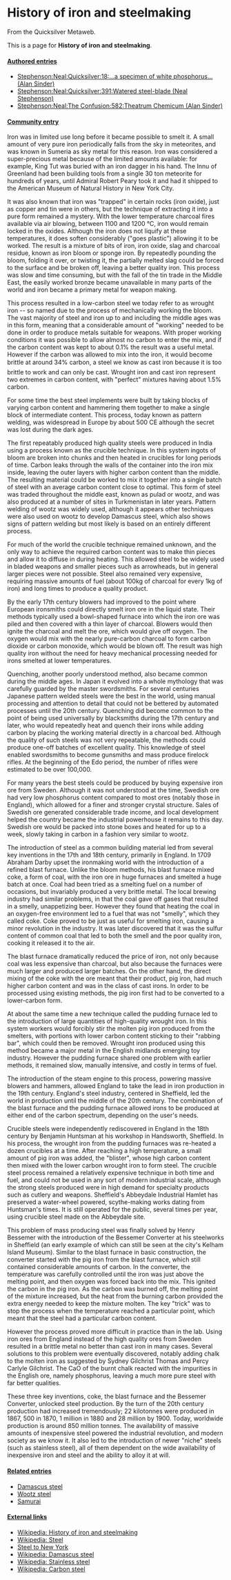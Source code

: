 
# History of iron and steelmaking

From the Quicksilver Metaweb.

This is a page for **History of iron and steelmaking**.


#### [Authored entries](/metaweb-authored-entry)


* [Stephenson:Neal:Quicksilver:18:...a specimen of white phosphorus... (Alan Sinder)](/stephenson-neal-quicksilver-18-a-specimen-of-white-phosphorus-alan-sinder)
* [Stephenson:Neal:Quicksilver:391:Watered steel-blade (Neal Stephenson)](/stephenson-neal-quicksilver-391-watered-steel-blade-neal-stephenson)
* [Stephenson:Neal:The Confusion:582:Theatrum Chemicum (Alan Sinder)](/stephenson-neal-the-confusion-582-theatrum-chemicum-alan-sinder)


#### [Community entry](/metaweb-community-entry)


Iron was in limited use long before it became possible to smelt it. A small amount of very pure iron periodically falls from the sky in meteorites, and was known in Sumeria as sky metal for this reason. Iron was considered a super-precious metal because of the limited amounts available: for example, King Tut was buried with an iron dagger in his hand. The Innu of Greenland had been building tools from a single 30 ton meteorite for hundreds of years, until Admiral Robert Peary took it and had it shipped to the American Museum of Natural History in New York City.

It was also known that iron was "trapped" in certain rocks (iron oxide), just as copper and tin were in others, but the technique of extracting it into a pure form remained a mystery. With the lower temperature charcoal fires available via air blowing, between 1100 and 1200 °C, iron would remain locked in the oxides. Although the iron does not liquify at these temperatures, it does soften considerably ("goes plastic") allowing it to be worked. The result is a mixture of bits of iron, iron oxide, slag and charcoal residue, known as iron bloom or sponge iron. By repeatedly pounding the bloom, folding it over, or twisting it, the partially melted slag could be forced to the surface and be broken off, leaving a better quality iron. This process was slow and time consuming, but with the fall of the tin trade in the Middle East, the easily worked bronze became unavailable in many parts of the world and iron became a primary metal for weapon making.

This process resulted in a low-carbon steel we today refer to as wrought iron -- so named due to the process of mechanically working the bloom. The vast majority of steel and iron up to and including the middle ages was in this form, meaning that a considerable amount of "working" needed to be done in order to produce metals suitable for weapons. With proper working conditions it was possible to allow almost no carbon to enter the mix, and if the carbon content was kept to about 0.1% the result was a useful metal. However if the carbon was allowed to mix into the iron, it would become brittle at around 34% carbon, a steel we know as cast iron because it is too brittle to work and can only be cast. Wrought iron and cast iron represent two extremes in carbon content, with "perfect" mixtures having about 1.5% carbon.

For some time the best steel implements were built by taking blocks of varying carbon content and hammering them together to make a single block of intermediate content. This process, today known as pattern welding, was widespread in Europe by about 500 CE although the secret was lost during the dark ages.

The first repeatably produced high quality steels were produced in India using a process known as the crucible technique. In this system ingots of bloom are broken into chunks and then heated in crucibles for long periods of time. Carbon leaks through the walls of the container into the iron mix inside, leaving the outer layers with higher carbon content than the middle. The resulting material could be worked to mix it together into a single batch of steel with an average carbon content close to optimal. This form of steel was traded throughout the middle east, known as pulad or wootz, and was also produced at a number of sites in Turkmenistan in later years. Pattern welding of wootz was widely used, although it appears other techniques were also used on wootz to develop Damascus steel, which also shows signs of pattern welding but most likely is based on an entirely different process.

For much of the world the crucible technique remained unknown, and the only way to achieve the required carbon content was to make thin pieces and allow it to diffuse in during heating. This allowed steel to be widely used in bladed weapons and smaller pieces such as arrowheads, but in general larger pieces were not possible. Steel also remained very expensive, requiring massive amounts of fuel (about 100kg of charcoal for every 1kg of iron) and long times to produce a quality product.

By the early 17th century blowers had improved to the point where European ironsmiths could directly smelt iron ore in the liquid state. Their methods typically used a bowl-shaped furnace into which the iron ore was piled and then covered with a thin layer of charcoal. Blowers would then ignite the charcoal and melt the ore, which would give off oxygen. The oxygen would mix with the nearly pure-carbon charcoal to form carbon dioxide or carbon monoxide, which would be blown off. The result was high quality iron without the need for heavy mechanical processing needed for irons smelted at lower temperatures.

Quenching, another poorly understood method, also became common during the middle ages. In Japan it evolved into a whole mythology that was carefully guarded by the master swordsmiths. For several centuries Japanese pattern welded steels were the best in the world, using manual processing and attention to detail that could not be bettered by automated processes until the 20th century. Quenching did become common to the point of being used universally by blacksmiths during the 17th century and later, who would repeatedly heat and quench their irons while adding carbon by placing the working material directly in a charcoal bed. Although the quality of such steels was not very repeatable, the methods could produce one-off batches of excellent quality. This knowledge of steel enabled swordsmiths to become gunsmiths and mass produce firelock rifles. At the beginning of the Edo period, the number of rifles were estimated to be over 100,000.

For many years the best steels could be produced by buying expensive iron ore from Sweden. Although it was not understood at the time, Swedish ore had very low phosphorus content compared to most ores (notably those in England), which allowed for a finer and stronger crystal structure. Sales of Swedish ore generated considerable trade income, and local development helped the country became the industrial powerhouse it remains to this day. Swedish ore would be packed into stone boxes and heated for up to a week, slowly taking in carbon in a fashion very similar to wootz.

The introduction of steel as a common building material led from several key inventions in the 17th and 18th century, primarily in England. In 1709 Abraham Darby upset the ironmaking world with the introduction of a refined blast furnace. Unlike the bloom methods, his blast furnace mixed coke, a form of coal, with the iron ore in huge furnaces and smelted a huge batch at once. Coal had been tried as a smelting fuel on a number of occasions, but invariably produced a very brittle metal. The local brewing industry had similar problems, in that the coal gave off gases that resulted in a smelly, unappetizing beer. However they found that heating the coal in an oxygen-free environment led to a fuel that was not "smelly", which they called coke. Coke proved to be just as useful for smelting iron, causing a minor revolution in the industry. It was later discovered that it was the sulfur content of common coal that led to both the smell and the poor quality iron, cooking it released it to the air.

The blast furnace dramatically reduced the price of iron, not only because coal was less expensive than charcoal, but also because the furnaces were much larger and produced larger batches. On the other hand, the direct mixing of the coke with the ore meant that their product, pig iron, had much higher carbon content and was in the class of cast irons. In order to be processed using existing methods, the pig iron first had to be converted to a lower-carbon form.

At about the same time a new technique called the pudding furnace led to the introduction of large quantities of high-quality wrought iron. In this system workers would forcibly stir the molten pig iron produced from the smelters, with portions with lower carbon content sticking to their "rabbing bar", which could then be removed. Wrought iron produced using this method became a major metal in the English midlands emerging toy industry. However the pudding furnace shared one problem with earlier methods, it remained slow, manually intensive, and costly in terms of fuel.

The introduction of the steam engine to this process, powering massive blowers and hammers, allowed England to take the lead in iron production in the 19th century. England's steel industry, centered in Sheffield, led the world in production until the middle of the 20th century. The combination of the blast furnace and the pudding furnace allowed irons to be produced at either end of the carbon spectrum, depending on the user's needs.

Crucible steels were independently rediscovered in England in the 18th century by Benjamin Huntsman at his workshop in Handsworth, Sheffield. In his process, the wrought iron from the pudding furnaces was re-heated a dozen crucibles at a time. After reaching a high temperature, a small amount of pig iron was added, the "blister", whose high carbon content then mixed with the lower carbon wrought iron to form steel. The crucible steel process remained a relatively expensive technique in both time and fuel, and could not be used in any sort of modern industrial scale, although the strong steels produced were in high demand for specialty products such as cutlery and weapons. Sheffield's Abbeydale Industrial Hamlet has preserved a water-wheel powered, scythe-making works dating from Huntsman's times. It is still operated for the public, several times per year, using crucible steel made on the Abbeydale site.

This problem of mass producing steel was finally solved by Henry Bessemer with the introduction of the Bessemer Converter at his steelworks in Sheffield (an early example of which can still be seen at the city's Kelham Island Museum). Similar to the blast furnace in basic construction, the converter started with the pig iron from the blast furnace, which still contained considerable amounts of carbon. In the converter, the temperature was carefully controlled until the iron was just above the melting point, and then oxygen was forced back into the mix. This ignited the carbon in the pig iron. As the carbon was burned off, the melting point of the mixture increased, but the heat from the burning carbon provided the extra energy needed to keep the mixture molten. The key "trick" was to stop the process when the temperature reached a particular point, which meant that the steel had a particular carbon content.

However the process proved more difficult in practice than in the lab. Using iron ores from England instead of the high quality ores from Sweden resulted in a brittle metal no better than cast iron in many cases. Several solutions to this problem were eventually discovered, notably adding chalk to the molten iron as suggested by Sydney Gilchrist Thomas and Percy Carlyle Gilchrist. The CaO of the burnt chalk reacted with the impurities in the English ore, namely phosphorus, leaving a much more pure steel with far better qualities.

These three key inventions, coke, the blast furnace and the Bessemer Converter, unlocked steel production. By the turn of the 20th century production had increased tremendously; 22 kilotonnes were produced in 1867, 500 in 1870, 1 million in 1880 and 28 million by 1900. Today, worldwide production is around 850 million tonnes. The availability of massive amounts of inexpensive steel powered the industrial revolution, and modern society as we know it. It also led to the introduction of newer "niche" steels (such as stainless steel), all of them dependent on the wide availability of inexpensive iron and steel and the ability to alloy it at will.

#### [Related entries](/metaweb-related-entry)


* [Damascus steel](/damascus-steel)
* [Wootz steel](/wootz-steel)
* [Samurai](/samurai)


#### [External links](/metaweb-external-links)


* [Wikipedia: History of iron and steelmaking](/http-en-wikipedia-org-wiki-steel-history-of-iron-and-steelmaking)
* [Wikipedia: Steel](/http-en-wikipedia-org-wiki-steel)
* [Steel to New York](/http-www-amnh-org-exhibitions-expeditions-treasure-fossil-treasures-cape-york-meteorite-capeyork-html-tair)
* [Wikipedia: Damascus steel](/http-en-wikipedia-org-wiki-damascus-steel)
* [Wikipedia: Stainless steel](/http-en-wikipedia-org-wiki-stainless-steel)
* [Wikipedia: Carbon steel](/http-en-wikipedia-org-wiki-carbon-steel)

